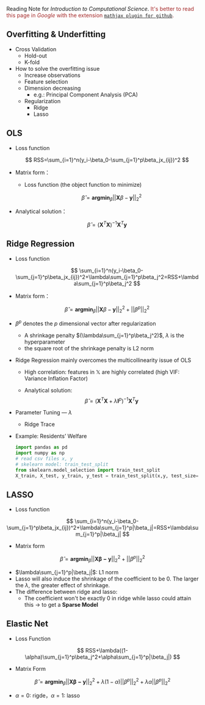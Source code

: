 Reading Note for *Introduction to Computational Science*. <font color=Brown>It's better to read this page in *Google* with the extension [`mathjax plugin for github`](https://chromewebstore.google.com/detail/mathjax-plugin-for-github/ioemnmodlmafdkllaclgeombjnmnbima).</font>

## Overfitting & Underfitting
- Cross Validation
    - Hold-out
    - K-fold
- How to solve the overfitting issue
    - Increase observations
    - Feature selection
    - Dimension decreasing
        - e.g.: Principal Component Analysis (PCA)
    - Regularization
        - Ridge
        - Lasso


## OLS
- Loss function
  
    $$
    RSS=\sum_{i=1}^n(y_i-\beta_0-\sum_{j=1}^p\beta_jx_{ij})^2
    $$
    
- Matrix form：
  - Loss function (the object function to minimize)
    
      $$
      \hat{\beta}=\mathbf{argmin}_{\beta}||\mathbf{X}\beta-\mathbf{y}||_2^2
      $$
  
- Analytical solution：
  
    $$
    \hat{\beta}=(\mathbf{X}^T\mathbf{X})^{-1}\mathbf{X}^T\mathbf{y}
    $$
    

## Ridge Regression

- Loss function
  
    $$
    \sum_{i=1}^n(y_i-\beta_0-\sum_{j=1}^p\beta_jx_{ij})^2+\lambda\sum_{j=1}^p\beta_j^2=RSS+\lambda\sum_{j=1}^p\beta_j^2
    $$
    
- Matrix form：
  
    $$
    \hat{\beta}=\mathbf{argmin}_{\beta}||\mathbf{X}\beta-\mathbf{y}||_2^2+||\beta^p||_2^2
    $$
    
- $\beta^p$ denotes the $p$ dimensional vector after regularization
    - A shrinkage penalty $(\lambda\sum_{j=1}^p\beta_j^2)$, $\lambda$ is the hyperparameter
    - the square root of the shrinkage penalty is L2 norm
    
- Ridge Regression mainly overcomes the multicollinearity issue of OLS
    - High correlation: features in $\mathbb{X}$ are highly correlated (high VIF: Variance Inflation Factor)
    
    - Analytical solution:
      $$
        \hat{\beta}=(\mathbf{X}^T\mathbf{X}+\lambda\mathbf{I}^p)^{-1}\mathbf{X}^T\mathbf{y}
      $$
    
- Parameter Tuning — $\lambda$
    - Ridge Trace
    
- Example: Residents’ Welfare
  
    ```python
    import pandas as pd
    import numpy as np
    # read csv files x, y
    # skelearn model: train_test_split
    from skelearn.model_selection import train_test_split
    X_train, X_test, y_train, y_test = train_test_split(x,y, test_size=.3. random_state=728)
    ```
## LASSO

- Loss function

$$
\sum_{i=1}^n(y_i-\beta_0-\sum_{j=1}^p\beta_jx_{ij})^2+\lambda\sum_{j=1}^p|\beta_j|=RSS+\lambda\sum_{j=1}^p|\beta_j|
$$

- Matrix form

$$
\hat{\beta}=\mathbf{argmin}_{\beta}||\mathbf{X\beta-y}||_2^2+||\beta^p||_2^2
$$

-  $\lambda\sum_{j=1}^p|\beta_j|$: L1 norm
- Lasso will also induce the shrinkage of the coefficient to be 0. The larger the $\lambda$, the greater effect of shrinkage.
- The difference between ridge and lasso:
    - The coefficient won't be exactly 0 in ridge while lasso could attain this $\rightarrow$ to get a **Sparse Model**

## Elastic Net

- Loss Function

$$
RSS+\lambda((1-\alpha)\sum_{j=1}^p\beta_j^2+\alpha\sum_{j=1}^p|\beta_j|)
$$

- Matrix Form

$$
\hat{\beta}=\mathbf{argmin}_{\beta}||\mathbf{X\beta-y}||_2^2+\lambda(1-\alpha)||\beta^p||_2^2+\lambda\alpha||\beta^p||_2^2
$$

- $\alpha=0$: rigde，$\alpha=1$: lasso
